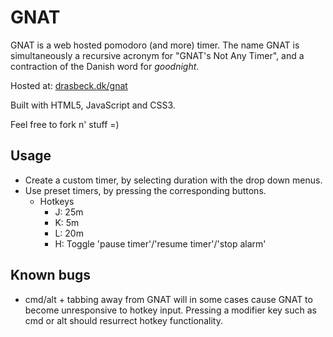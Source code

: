 # GNAT
GNAT is a web hosted pomodoro (and more) timer. The name GNAT is simultaneously a recursive acronym for "GNAT's Not Any Timer", and a contraction of the Danish word for _goodnight_. 

Hosted at: [drasbeck.dk/gnat](https://drasbeck.dk/gnat/gnat.html "GNAT")

Built with HTML5, JavaScript and CSS3.

Feel free to fork n' stuff =)

## Usage
* Create a custom timer, by selecting duration with the drop down menus.
* Use preset timers, by pressing the corresponding buttons.
  * Hotkeys
    * J: 25m
    * K: 5m
    * L: 20m
    * H: Toggle 'pause timer'/'resume timer'/'stop alarm'

## Known bugs
* cmd/alt + tabbing away from GNAT will in some cases cause GNAT to become unresponsive to hotkey input. Pressing a modifier key such as cmd or alt should resurrect hotkey functionality.